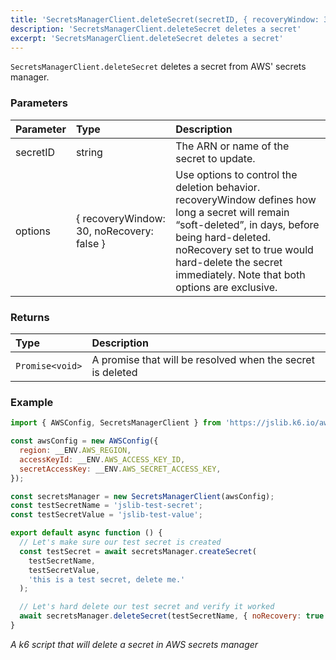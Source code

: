 ```yaml
---
title: 'SecretsManagerClient.deleteSecret(secretID, { recoveryWindow: 30, noRecovery: false}})'
description: 'SecretsManagerClient.deleteSecret deletes a secret'
excerpt: 'SecretsManagerClient.deleteSecret deletes a secret'
---
```


`SecretsManagerClient.deleteSecret` deletes a secret from AWS' secrets manager.

### Parameters

| Parameter | Type                                      | Description                              |
| :-------- | :---------------------------------------- | :--------------------------------------- |
| secretID  | string                                    | The ARN or name of the secret to update. |
| options   | { recoveryWindow: 30, noRecovery: false } | Use options to control the deletion behavior. recoveryWindow defines how long a secret will remain “soft-deleted”, in days, before being hard-deleted. noRecovery set to true would hard-delete the secret immediately. Note that both options are exclusive. |

### Returns

| Type            | Description                                                |
| :-------------- | :--------------------------------------------------------- |
| `Promise<void>` | A promise that will be resolved when the secret is deleted |

### Example

<CodeGroup labels={[]}>

```javascript
import { AWSConfig, SecretsManagerClient } from 'https://jslib.k6.io/aws/0.11.0/secrets-manager.js';

const awsConfig = new AWSConfig({
  region: __ENV.AWS_REGION,
  accessKeyId: __ENV.AWS_ACCESS_KEY_ID,
  secretAccessKey: __ENV.AWS_SECRET_ACCESS_KEY,
});

const secretsManager = new SecretsManagerClient(awsConfig);
const testSecretName = 'jslib-test-secret';
const testSecretValue = 'jslib-test-value';

export default async function () {
  // Let's make sure our test secret is created
  const testSecret = await secretsManager.createSecret(
    testSecretName,
    testSecretValue,
    'this is a test secret, delete me.'
  );

  // Let's hard delete our test secret and verify it worked
  await secretsManager.deleteSecret(testSecretName, { noRecovery: true });
}
```

_A k6 script that will delete a secret in AWS secrets manager_

</CodeGroup>

